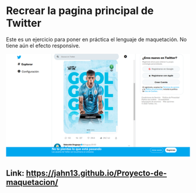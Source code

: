 # Recrear la pagina principal de Twitter
 Este es un ejercicio para poner en práctica el lenguaje de maquetación. No tiene aún el efecto responsive. 

<picture>
    <img alt="Esto es una captura de pantalla de cómo se ve ya la página" src="./imagenes/captura-pagina-twitter.png">
</picture>

## Link: https://jahn13.github.io/Proyecto-de-maquetacion/